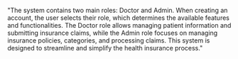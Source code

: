 "The system contains two main roles: Doctor and Admin. When creating an account, the user selects their role, which determines the available features and functionalities.
The Doctor role allows managing patient information and submitting insurance claims, while the Admin role focuses on managing insurance policies, categories, and processing claims.
This system is designed to streamline and simplify the health insurance process."

